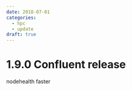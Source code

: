 ```yaml
---
date: 2018-07-01
categories:
  - hpc
  - update
draft: true
---
```


# 1.9.0 Confluent release

nodehealth faster

